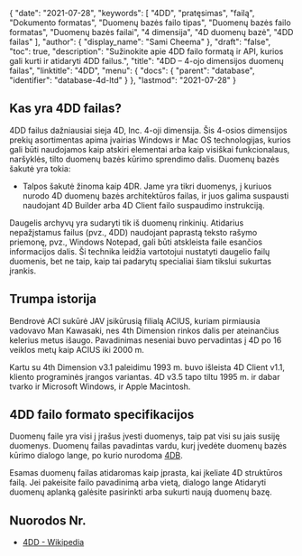 {
  "date": "2021-07-28",
  "keywords": [
"4DD",
"pratęsimas",
"failą",
"Dokumento formatas",
"Duomenų bazės failo tipas",
"Duomenų bazės failo formatas",
"Duomenų bazės failai",
"4 dimensija",
"4D duomenų bazė",
"4DD failas"
],
  "author": {
    "display_name": "Sami Cheema"
},
  "draft": "false",
  "toc": true,
  "description": "Sužinokite apie 4DD failo formatą ir API, kurios gali kurti ir atidaryti 4DD failus.",
  "title": "4DD – 4-ojo dimensijos duomenų failas",
  "linktitle": "4DD",
  "menu": {
    "docs": {
      "parent": "database",
      "identifier": "database-4d-ltd"
}
},
  "lastmod": "2021-07-28"
}

## Kas yra 4DD failas?

4DD failus dažniausiai sieja 4D, Inc. 4-oji dimensija. Šis 4-osios dimensijos prekių asortimentas apima įvairias Windows ir Mac OS technologijas, kurios gali būti naudojamos kaip atskiri elementai arba kaip visiškai funkcionalaus, naršyklės, tilto duomenų bazės kūrimo sprendimo dalis. Duomenų bazės šakutė yra tokia:

* Talpos šakutė žinoma kaip 4DR. Jame yra tikri duomenys, į kuriuos nurodo 4D duomenų bazės architektūros failas, ir juos galima suspausti naudojant 4D Builder arba 4D Client failo suspaudimo instrukciją.


Daugelis archyvų yra sudaryti tik iš duomenų rinkinių. Atidarius nepažįstamus failus (pvz., 4DD) naudojant paprastą teksto rašymo priemonę, pvz., Windows Notepad, gali būti atskleista faile esančios informacijos dalis. Ši technika leidžia vartotojui nustatyti daugelio failų duomenis, bet ne taip, kaip tai padarytų specialiai šiam tikslui sukurtas įrankis.

## Trumpa istorija ##

Bendrovė ACI sukūrė JAV įsikūrusią filialą ACIUS, kuriam pirmiausia vadovavo Man Kawasaki, nes 4th Dimension rinkos dalis per ateinančius kelerius metus išaugo. Pavadinimas neseniai buvo pervadintas į 4D po 16 veiklos metų kaip ACIUS iki 2000 m.

Kartu su 4th Dimension v3.1 paleidimu 1993 m. buvo išleista 4D Client v1.1, kliento programinės įrangos variantas. 4D v3.5 tapo tiltu 1995 m. ir dabar tvarko ir Microsoft Windows, ir Apple Macintosh.


## 4DD failo formato specifikacijos ##

Duomenų faile yra visi į įrašus įvesti duomenys, taip pat visi su jais susiję duomenys. Duomenų failas pavadintas vardu, kurį įvedėte duomenų bazės kūrimo dialogo lange, po kurio nurodoma [4DB](/database/4db/).

Esamas duomenų failas atidaromas kaip įprasta, kai įkeliate 4D struktūros failą. Jei pakeisite failo pavadinimą arba vietą, dialogo lange Atidaryti duomenų aplanką galėsite pasirinkti arba sukurti naują duomenų bazę.

## Nuorodos Nr.

* [4DD - Wikipedia](https://en.m.wikipedia.org/wiki/4th_Dimension_(software))
